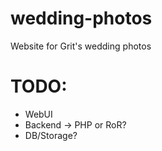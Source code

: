 # wedding-photos

Website for Grit's wedding photos

# TODO:

* WebUI
* Backend -> PHP or RoR?
* DB/Storage?